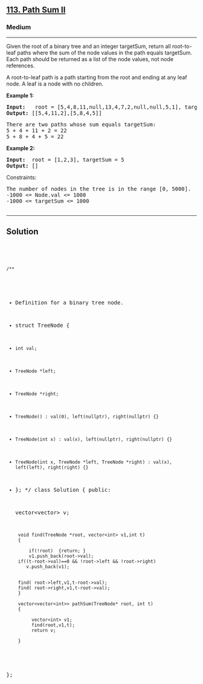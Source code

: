
<h2><a href="https://leetcode.com/problems/path-sum-ii/">113. Path Sum II</a></h2>
<h3>Medium</h3>
<hr>
<div><p>
Given the root of a binary tree and an integer targetSum, return all root-to-leaf paths where the sum of the node values in the path equals targetSum. Each path should be returned as a list of the node values, not node references.

A root-to-leaf path is a path starting from the root and ending at any leaf node. A leaf is a node with no children.
</p>


<p><strong>Example 1:</strong></p>
<pre><strong>Input:</strong>   root = [5,4,8,11,null,13,4,7,2,null,null,5,1], targetSum = 22
<strong>Output:</strong> [[5,4,11,2],[5,8,4,5]]
</pre>
<pre>
There are two paths whose sum equals targetSum:
5 + 4 + 11 + 2 = 22
5 + 8 + 4 + 5 = 22
</pre>
  
<p><strong>Example 2:</strong></p>
<pre><strong>Input:</strong>  root = [1,2,3], targetSum = 5
<strong>Output:</strong> []
</pre>  

Constraints:
<pre>
The number of nodes in the tree is in the range [0, 5000].
-1000 <= Node.val <= 1000
-1000 <= targetSum <= 1000

</pre>
<hr>
 <h2><strong><b>Solution</b></strong></h2>
 <br>
 <pre>
 
    /**
 * Definition for a binary tree node.
 * struct TreeNode {
 *     int val;
 *     TreeNode *left;
 *     TreeNode *right;
 *     TreeNode() : val(0), left(nullptr), right(nullptr) {}
 *     TreeNode(int x) : val(x), left(nullptr), right(nullptr) {}
 *     TreeNode(int x, TreeNode *left, TreeNode *right) : val(x), left(left), right(right) {}
 * };
 */
class Solution {
public:
            
     vector<vector<int>> v;
     
        void find(TreeNode *root, vector<int> v1,int t)
        {
                     
            if(!root)  {return; } 
            v1.push_back(root->val);
        if((t-root->val)==0 && !root->left && !root->right) 
           v.push_back(v1);   
           
        
        find( root->left,v1,t-root->val);
        find( root->right,v1,t-root->val);  
        }
    
        vector<vector<int>> pathSum(TreeNode* root, int t) 
        {
           
             vector<int> v1;
             find(root,v1,t);
             return v;
            
        }
};
          
 </pre>

